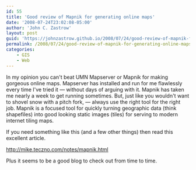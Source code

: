 ```yaml
---
id: 55
title: 'Good review of Mapnik for generating online maps'
date: '2008-07-24T23:02:08-05:00'
author: 'John C. Zastrow'
layout: post
guid: 'https://johnzastrow.github.io/2008/07/24/good-review-of-mapnik-for-generating-online-maps/'
permalink: /2008/07/24/good-review-of-mapnik-for-generating-online-maps/
categories:
    - GIS
    - Web
---
```


In my opinion you can't beat UMN Mapserver or Mapnik for making gorgeous online maps. Mapserver has installed and run for me flawlessly every time I've tried it — without days of arguing with it. Mapnik has taken me nearly a week to get running sometimes. But, just like you wouldn't want to shovel snow with a pitch fork, — always use the right tool for the right job. Mapnik is a focused tool for quickly turning geographic data (think shapefiles) into good looking static images (tiles) for serving to modern internet tiling maps.

If you need something like this (and a few other things) then read this excellent article.

<http://mike.teczno.com/notes/mapnik.html>

Plus it seems to be a good blog to check out from time to time.
